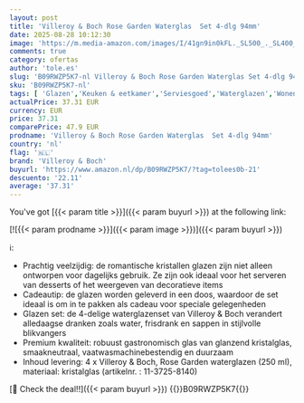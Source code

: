 ```yaml
---
layout: post
title: 'Villeroy & Boch Rose Garden Waterglas  Set 4-dlg 94mm'
date: 2025-08-28 10:12:30
image: 'https://m.media-amazon.com/images/I/41gn9in0kFL._SL500_._SL400_.jpg'
comments: true
category: ofertas
author: 'tole.es'
slug: 'B09RWZP5K7-nl Villeroy & Boch Rose Garden Waterglas Set 4-dlg 94mm'
sku: 'B09RWZP5K7-nl'
tags: [ 'Glazen','Keuken & eetkamer','Serviesgoed','Waterglazen','Wonen & keuken','villeroy & boch','🇳🇱', ]
actualPrice: 37.31 EUR
currency: EUR
price: 37.31
comparePrice: 47.9 EUR
prodname: 'Villeroy & Boch Rose Garden Waterglas  Set 4-dlg 94mm'
country: 'nl'
flag: '🇳🇱'
brand: 'Villeroy & Boch'
buyurl: 'https://www.amazon.nl/dp/B09RWZP5K7/?tag=tolees0b-21'
descuento: '22.11'
average: '37.31'
---
```


You've got [{{< param title >}}]({{< param buyurl >}}) at the following link:

[![{{< param prodname >}}]({{< param image >}})]({{< param buyurl >}})

ℹ️:

- Prachtig veelzijdig: de romantische kristallen glazen zijn niet alleen ontworpen voor dagelijks gebruik. Ze zijn ook ideaal voor het serveren van desserts of het weergeven van decoratieve items
- Cadeautip: de glazen worden geleverd in een doos, waardoor de set ideaal is om in te pakken als cadeau voor speciale gelegenheden
- Glazen set: de 4-delige waterglazenset van Villeroy & Boch verandert alledaagse dranken zoals water, frisdrank en sappen in stijlvolle blikvangers
- Premium kwaliteit: robuust gastronomisch glas van glanzend kristalglas, smaakneutraal, vaatwasmachinebestendig en duurzaam
- Inhoud levering: 4 x Villeroy & Boch, Rose Garden waterglazen (250 ml), materiaal: kristalglas (artikelnr. : 11-3725-8140)

[🛒 Check the deal!!]({{< param buyurl >}})
{{<world>}}B09RWZP5K7{{</world>}}
